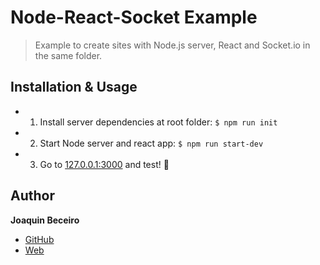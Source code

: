 # Node-React-Socket Example
> Example to create sites with Node.js server, React and Socket.io in the same folder.

## Installation & Usage

- 1. Install server dependencies at root folder: `$ npm run init`
- 2. Start Node server and react app: `$ npm run start-dev`
- 3. Go to [127.0.0.1:3000](127.0.0.1:3000) and test! 🎉

## Author
 **Joaquin Beceiro** 
- [GitHub](https://github.com/JoaquinBeceiro)
- [Web](https://JoaquinBeceiro.com.uy)